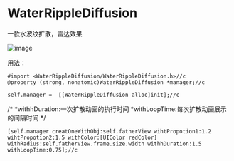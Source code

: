 # WaterRippleDiffusion
一款水波纹扩散，雷达效果


![image](https://github.com/elmaLin/WaterRippleDiffusion/blob/master/demogif.gif ) 

用法：
```
#import <WaterRippleDiffusion/WaterRippleDiffusion.h>//c
@property (strong, nonatomic)WaterRippleDiffusion *manager;//c

self.manager =  [[WaterRippleDiffusion alloc]init];//c
```
/*
 *withhDuration:一次扩散动画的执行时间
 *withLoopTime:每次扩散动画展示的间隔时间
 */
 
    [self.manager creatOneWithObj:self.fatherView wihtPropotion1:1.2 wihtPropotion2:1.5 withColor:[UIColor redColor] withRadius:self.fatherView.frame.size.width withhDuration:1.5 withLoopTime:0.75];//c
    
